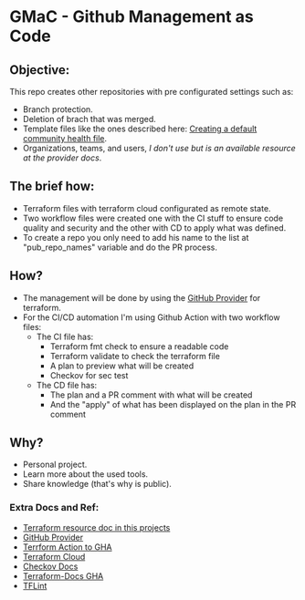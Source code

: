 # GMaC - Github Management as Code

## Objective:

This repo creates other repositories with pre configurated settings such as:
- Branch protection.
- Deletion of brach that was merged.
- Template files like the ones described here: [Creating a default community health file](https://docs.github.com/en/communities/setting-up-your-project-for-healthy-contributions/creating-a-default-community-health-file).
- Organizations, teams, and users, _I don't use but is an available resource at the provider docs_.

## The brief how:

- Terraform files with terraform cloud configurated as remote state.
- Two workflow files were created one with the CI stuff to ensure code quality and security and the other with CD to apply what was defined.
- To create a repo you only need to add his name to the list at "pub_repo_names" variable and do the PR process.

## How?

- The management will be done by using the [GitHub Provider](https://registry.terraform.io/providers/integrations/github/latest/docs) for terraform.
- For the CI/CD automation I'm using Github Action with two workflow files:
    - The CI file has:
        - Terraform fmt check to ensure a readable code
        - Terraform validate to check the terraform file
        - A plan to preview what will be created
        - Checkov for sec test
    - The CD file has:
        - The plan and a PR comment with what will be created
        - And the "apply" of what has been displayed on the plan in the PR comment

## Why?

- Personal project.
- Learn more about the used tools.
- Share knowledge (that's why is public).

### Extra Docs and Ref:
- [Terraform resource doc in this projects](terraform/docs/TERRAFORM-DOCS.md) 
- [GitHub Provider](https://registry.terraform.io/providers/integrations/github/latest/docs)
- [Terrform Action to GHA](https://github.com/hashicorp/setup-terraform)
- [Terraform Cloud](https://cloud.hashicorp.com/products/terraform)
- [Checkov Docs](https://www.checkov.io/1.Welcome/Quick%20Start.html)
- [Terraform-Docs GHA](https://github.com/terraform-docs/gh-actions)
- [TFLint](https://github.com/terraform-linters/tflint)
